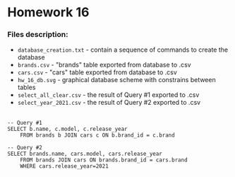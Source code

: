 # Homework 16
### Files description:
* `database_creation.txt` - contain a sequence of commands to create the database
* `brands.csv` - "brands" table exported from database to .csv
* `cars.csv` - "cars" table exported from database to .csv
* `hw_16_db.svg` - graphical database scheme with constrains between tables
* `select_all_clear.csv` - the result of Query #1 exported to .csv
* `select_year_2021.csv` - the result of Query #2 exported to .csv
<br><br>
```
-- Query #1
SELECT b.name, c.model, c.release_year
    FROM brands b JOIN cars c ON b.brand_id = c.brand
```
```
-- Query #2
SELECT brands.name, cars.model, cars.release_year
    FROM brands JOIN cars ON brands.brand_id = cars.brand
    WHERE cars.release_year=2021
```